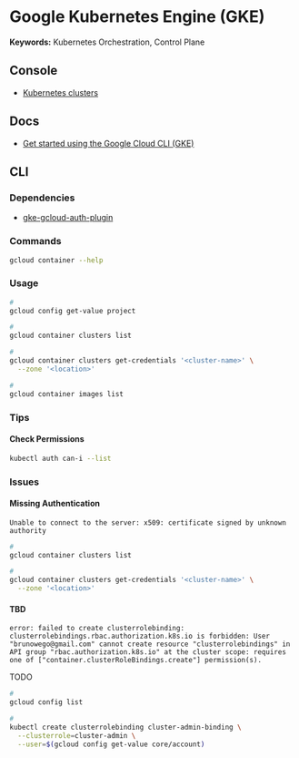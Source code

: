# Google Kubernetes Engine (GKE)

<!--
gcp.credentials.file=${GCP_CREDENTIALS_PATH:/etc/credentials.json}

https://github.com/search?o=desc&q=path%3Amodules%2Fgke+filename%3Amain.tf&s=indexed&type=Code
-->

**Keywords:** Kubernetes Orchestration, Control Plane

## Console

- [Kubernetes clusters](https://console.cloud.google.com/kubernetes/list/overview)

## Docs

- [Get started using the Google Cloud CLI (GKE)](https://cloud.google.com/binary-authorization/docs/getting-started-cli)

## CLI

### Dependencies

- [gke-gcloud-auth-plugin](/gcp/gke-gcloud-auth-plugin.md)

### Commands

```sh
gcloud container --help
```

### Usage

```sh
#
gcloud config get-value project

#
gcloud container clusters list

#
gcloud container clusters get-credentials '<cluster-name>' \
  --zone '<location>'

#
gcloud container images list
```

### Tips

#### Check Permissions

```sh
kubectl auth can-i --list
```

### Issues

#### Missing Authentication

```log
Unable to connect to the server: x509: certificate signed by unknown authority
```

```sh
#
gcloud container clusters list

#
gcloud container clusters get-credentials '<cluster-name>' \
  --zone '<location>'
```

#### TBD

```log
error: failed to create clusterrolebinding: clusterrolebindings.rbac.authorization.k8s.io is forbidden: User "brunowego@gmail.com" cannot create resource "clusterrolebindings" in API group "rbac.authorization.k8s.io" at the cluster scope: requires one of ["container.clusterRoleBindings.create"] permission(s).
```

TODO

```sh
#
gcloud config list

#
kubectl create clusterrolebinding cluster-admin-binding \
  --clusterrole=cluster-admin \
  --user=$(gcloud config get-value core/account)
```
